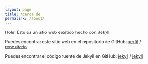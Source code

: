 ```yaml
---
layout: page
title: Acerca de
permalink: /about/
---
```


Hola! Este es un sitio web estático hecho con Jekyll.

Puedes encontrar este sitio web en el repositorio de GitHub:
[perfil](https://github.com/MariaALopez-00) / 
[repositorio](https:https://github.com/MariaALopez-00/Sitio-con-Jekyll)

Puedes encontrar el código fuente de Jekyll en GitHub:
[jekyll][jekyll-organization] /
[jekyll](https://github.com/jekyll/jekyll)


[jekyll-organization]: https://github.com/jekyll
